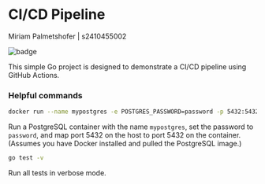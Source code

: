 # CI/CD Pipeline

Miriam Palmetshofer | s2410455002

![badge](https://github.com/miriampalmetshofer/cicd-project-pipeline/actions/workflows/go.yml/badge.svg)

This simple Go project is designed to demonstrate a CI/CD pipeline using GitHub Actions. 

### Helpful commands

```bash
docker run --name mypostgres -e POSTGRES_PASSWORD=password -p 5432:5432 -d postgres
```

Run a PostgreSQL container with the name `mypostgres`, 
set the password to `password`, and map port 5432 on the host to port 5432 on the container. (Assumes you have Docker installed and pulled the PostgreSQL image.)

```bash
go test -v
```

Run all tests in verbose mode.